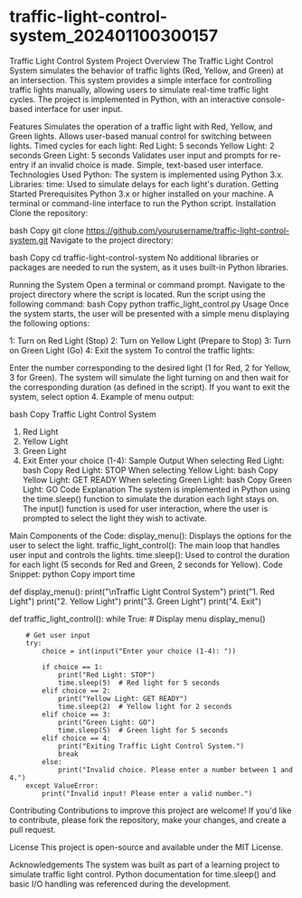 # traffic-light-control-system_202401100300157
Traffic Light Control System
Project Overview
The Traffic Light Control System simulates the behavior of traffic lights (Red, Yellow, and Green) at an intersection. This system provides a simple interface for controlling traffic lights manually, allowing users to simulate real-time traffic light cycles. The project is implemented in Python, with an interactive console-based interface for user input.

Features
Simulates the operation of a traffic light with Red, Yellow, and Green lights.
Allows user-based manual control for switching between lights.
Timed cycles for each light:
Red Light: 5 seconds
Yellow Light: 2 seconds
Green Light: 5 seconds
Validates user input and prompts for re-entry if an invalid choice is made.
Simple, text-based user interface.
Technologies Used
Python: The system is implemented using Python 3.x.
Libraries:
time: Used to simulate delays for each light's duration.
Getting Started
Prerequisites
Python 3.x or higher installed on your machine.
A terminal or command-line interface to run the Python script.
Installation
Clone the repository:

bash
Copy
git clone https://github.com/yourusername/traffic-light-control-system.git
Navigate to the project directory:

bash
Copy
cd traffic-light-control-system
No additional libraries or packages are needed to run the system, as it uses built-in Python libraries.

Running the System
Open a terminal or command prompt.
Navigate to the project directory where the script is located.
Run the script using the following command:
bash
Copy
python traffic_light_control.py
Usage
Once the system starts, the user will be presented with a simple menu displaying the following options:

1: Turn on Red Light (Stop)
2: Turn on Yellow Light (Prepare to Stop)
3: Turn on Green Light (Go)
4: Exit the system
To control the traffic lights:

Enter the number corresponding to the desired light (1 for Red, 2 for Yellow, 3 for Green).
The system will simulate the light turning on and then wait for the corresponding duration (as defined in the script).
If you want to exit the system, select option 4.
Example of menu output:

bash
Copy
Traffic Light Control System
1. Red Light
2. Yellow Light
3. Green Light
4. Exit
Enter your choice (1-4):
Sample Output
When selecting Red Light:
bash
Copy
Red Light: STOP
When selecting Yellow Light:
bash
Copy
Yellow Light: GET READY
When selecting Green Light:
bash
Copy
Green Light: GO
Code Explanation
The system is implemented in Python using the time.sleep() function to simulate the duration each light stays on. The input() function is used for user interaction, where the user is prompted to select the light they wish to activate.

Main Components of the Code:
display_menu(): Displays the options for the user to select the light.
traffic_light_control(): The main loop that handles user input and controls the lights.
time.sleep(): Used to control the duration for each light (5 seconds for Red and Green, 2 seconds for Yellow).
Code Snippet:
python
Copy
import time

def display_menu():
    print("\nTraffic Light Control System")
    print("1. Red Light")
    print("2. Yellow Light")
    print("3. Green Light")
    print("4. Exit")

def traffic_light_control():
    while True:
        # Display menu
        display_menu()

        # Get user input
        try:
            choice = int(input("Enter your choice (1-4): "))

            if choice == 1:
                print("Red Light: STOP")
                time.sleep(5)  # Red light for 5 seconds
            elif choice == 2:
                print("Yellow Light: GET READY")
                time.sleep(2)  # Yellow light for 2 seconds
            elif choice == 3:
                print("Green Light: GO")
                time.sleep(5)  # Green light for 5 seconds
            elif choice == 4:
                print("Exiting Traffic Light Control System.")
                break
            else:
                print("Invalid choice. Please enter a number between 1 and 4.")
        except ValueError:
            print("Invalid input! Please enter a valid number.")
Contributing
Contributions to improve this project are welcome! If you'd like to contribute, please fork the repository, make your changes, and create a pull request.

License
This project is open-source and available under the MIT License.

Acknowledgements
The system was built as part of a learning project to simulate traffic light control.
Python documentation for time.sleep() and basic I/O handling was referenced during the development.
